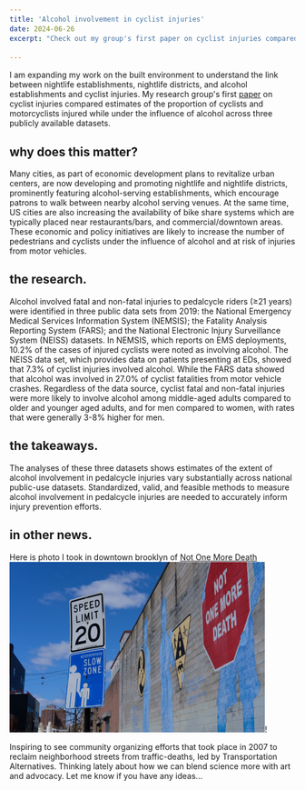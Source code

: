 ```yaml
---
title: 'Alcohol involvement in cyclist injuries'
date: 2024-06-26
excerpt: "Check out my group's first paper on cyclist injuries compared estimates of the proportion of cyclists and motorcyclists injured while under the influence of alcohol across three publicly available datasets."

---
```


I am expanding my work on the built environment to understand the link between nightlife establishments, nightlife districts, and alcohol establishments and cyclist injuries.  My research group's first [paper](https://pubmed.ncbi.nlm.nih.gov/38923430/) on cyclist injuries compared estimates of the proportion of cyclists and motorcyclists injured while under the influence of alcohol across three publicly available datasets.

why does this matter?
------

Many cities, as part of economic development plans to revitalize urban centers, are now developing and promoting nightlife and nightlife districts, prominently featuring alcohol-serving establishments, which encourage patrons to walk between nearby alcohol serving venues. At the same time, US cities are also increasing the availability of bike share systems which are typically placed near restaurants/bars, and commercial/downtown areas. These economic and policy initiatives are likely to increase the number of pedestrians and cyclists under the influence of alcohol and at risk of injuries from motor vehicles.

the research.
------

Alcohol involved fatal and non-fatal injuries to pedalcycle riders (≥21 years) were identified in three public data sets from 2019: the National Emergency Medical Services Information System (NEMSIS); the Fatality Analysis Reporting System (FARS); and the National Electronic Injury Surveillance System (NEISS) datasets. In NEMSIS, which reports on EMS deployments, 10.2% of the cases of injured cyclists were noted as involving alcohol. The NEISS data set, which provides data on patients presenting at EDs, showed that 7.3% of cyclist injuries involved alcohol. While the FARS data showed that alcohol was involved in 27.0% of cyclist fatalities from motor vehicle crashes. Regardless of the data source, cyclist fatal and non-fatal injuries were more likely to involve alcohol among middle-aged adults compared to older and younger aged adults, and for men compared to women, with rates that were generally 3-8% higher for men.

the takeaways.
------

The analyses of these three datasets shows estimates of the extent of alcohol involvement in pedalcycle injuries vary substantially across national public-use datasets. Standardized, valid, and feasible methods to measure alcohol involvement in pedalcycle injuries are needed to accurately inform injury prevention efforts.

in other news.
------

Here is photo I took in downtown brooklyn of [Not One More Death](https://www.groundswell.nyc/projects/not-one-more-death-241) ![](../images/blogpost1.png)!

Inspiring to see community organizing efforts that took place in 2007 to reclaim neighborhood streets from traffic-deaths, led by Transportation Alternatives. Thinking lately about how we can blend science more with art and advocacy. Let me know if you have any ideas...
